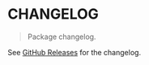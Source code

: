 # CHANGELOG

> Package changelog.

See [GitHub Releases](https://github.com/stdlib-js/napi-create-complex-like/releases) for the changelog.